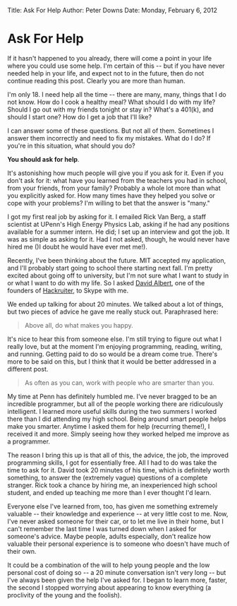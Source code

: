 Title: Ask For Help
Author: Peter Downs
Date: Monday, February 6, 2012

# Ask For Help

If it hasn't happened to you already, there will come a point in your life where you could use some help. I'm certain of this -- but if you have never needed help in your life, and expect not to in the future, then do not continue reading this post. Clearly you are more than human.

I'm only 18. I need help all the time -- there are many, many, things that I do not know. How do I cook a healthy meal? What should I do with my life? Should I go out with my friends tonight or stay in? What's a 401(k), and should I start one? How do I get a job that I'll like?

I can answer some of these questions. But not all of them. Sometimes I answer them incorrectly and need to fix my mistakes. What do I do? If you're in this situation, what should you do?

**You should ask for help**.

It's astonishing how much people will give you if you ask for it. Even if you don't ask for it: what have you learned from the teachers you had in school, from your friends, from your family? Probably a whole lot more than what you explicitly asked for. How many times have they helped you solve or cope with your problems? I'm willing to bet that the answer is "many."

I got my first real job by asking for it. I emailed Rick Van Berg, a staff scientist at UPenn's High Energy Physics Lab, asking if he had any positions available for a summer intern. He did; I set up an interview and got the job. It was as simple as asking for it. Had I not asked, though, he would never have hired me ()I doubt he would have ever met me!).

Recently, I've been thinking about the future. MIT accepted my application, and I'll probably start going to school there starting next fall. I'm pretty excited about going off to university, but I'm not sure what I want to study in or what I want to do with my life. So I asked [David Albert](http://dave.is/), one of the founders of [Hackruiter](http://www.hackruiter.com/about), to Skype with me.

We ended up talking for about 20 minutes. We talked about a lot of things, but two pieces of advice he gave me really stuck out. Paraphrased here:

> Above all, do what makes you happy.

It's nice to hear this from someone else. I'm still trying to figure out what I really love, but at the moment  I'm enjoying programming, reading, writing, and running. Getting paid to do so would be a dream come true. There's more to be said on this, but I think that it would be better addressed in a different post.

> As often as you can, work with people who are smarter than you.

My time at Penn has definitely humbled me. I've never bragged to be an incredible programmer, but all of the people working there are ridiculously intelligent. I learned more useful skills during the two summers I worked there than I did attending my high school. Being around smart people helps make you smarter. Anytime I asked them for help (recurring theme!), I received it and more. Simply seeing how they worked helped me improve as a programmer.

The reason I bring this up is that all of this, the advice, the job, the improved programming skills, I got for essentially free. All I had to do was take the time to ask for it. David took 20 minutes of his time, which is definitely worth something, to answer the (extremely vague) questions of a complete stranger. Rick took a chance by hiring me, an inexperienced high school student, and ended up teaching  me more than I ever thought I'd learn. 

Everyone else I've learned from, too, has given me something extremely valuable -- their knowledge and experience -- at very little cost to me. Now, I've never asked someone for their car, or to let me live in their home, but I can't remember the last time I was turned down when I asked for someone's advice. Maybe people, adults especially, don't realize how valuable their personal experience is to someone who doesn't have much of their own.

It could be a combination of the will to help young people and the low personal cost of doing so -- a 20 minute conversation isn't very long -- but I've always been given the help I've asked for. I began to learn more, faster, the second I stopped worrying about appearing to know everything (a proclivity of the young and the foolish).

